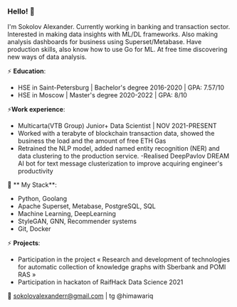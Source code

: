 ### Hello! 🦎

I'm Sokolov Alexander. Currently working in banking and transaction sector. Interested in making data insights with ML/DL frameworks. Also making analysis dashboards for business using Superset/Metabase. Have production skills, also know how to use Go for ML. At free time discovering new ways of data analysis.

⚡ **Education**: <br>
- HSE in Saint-Petersburg | Bachelor's degree 2016-2020 | GPA: 7.57/10
- HSE in Moscow | Master's degree 2020-2022 | GPA: 8/10

⚡**Work experience**:
- Multicarta(VTB Group) Junior+ Data Scientist |  NOV 2021-PRESENT
- Worked with a terabyte of blockchain
transaction data, showed the
business the load and the amount of
free ETH Gas
- Retrained the NLP model, added
named entity recognition (NER) and
data clustering to the production
service.
-Realised DeepPavlov DREAM AI bot for
text message clusterization to
improve acquiring engineer's
productivity

🌱 ** My Stack**:
- Python, Goolang
- Apache Superset, Metabase, PostgreSQL, SQL
- Machine Learning, DeepLearning
- StyleGAN, GNN, Recommender systems
- Git, Docker

⚡ **Projects**:
- Participation in the
project « Research
and development of
technologies for
automatic collection
of knowledge graphs
with Sberbank and
POMI RAS »
- Participation in
hackaton of RaifHack
Data Science 2021



💬 sokolovalexanderr@gmail.com | tg @himawariq

<!--
**himawariq/himawariq** is a ✨ _special_ ✨ repository because its `README.md` (this file) appears on your GitHub profile.

Here are some ideas to get you started:

- 🔭 I’m currently working on ...
- 🌱 I’m currently learning ...
- 👯 I’m looking to collaborate on ...
- 🤔 I’m looking for help with ...
- 💬 Ask me about ...
- 📫 How to reach me: ...
- 😄 Pronouns: ...
- ⚡ Fun fact: ...
-->
